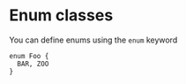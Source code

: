 # Enum classes

You can define enums using the `enum` keyword

```marcel
enum Foo {
  BAR, ZOO
}
```

